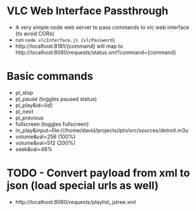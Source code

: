 # VLC Web Interface Passthrough

* A very simple node web server to pass commands to vlc web interface (to avoid CORs)
* run `node vlcInterface.js {vlcPassword}` 
* http://localhost:8181/{command} will map to http://localhost:8080/requests/status.xml?command={command}

# Basic commands

* pl_stop
* pl_pause (toggles paused status)
* pl_play&id={id}
* pl_next
* pl_previous
* fullscreen (toggles fullscreen)
* in_play&input=file:///home/david/projects/iptv/src/sources/detroit.m3u
* volume&val=256 (100%)
* volume&val=512 (200%)  
* seek&val=48%

# TODO - Convert payload from xml to json (load special urls as well)
* http://localhost:8080/requests/playlist_jstree.xml 
